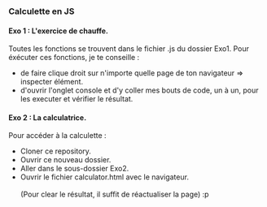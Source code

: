 ### Calculette en JS

#### Exo 1 : L'exercice de chauffe.

Toutes les fonctions se trouvent dans le fichier .js du dossier Exo1. Pour éxécuter ces fonctions, je te conseille :
- de faire clique droit sur n'importe quelle page de ton navigateur => inspecter élément.
- d'ouvrir l'onglet console et d'y coller mes bouts de code, un à un, pour les executer et vérifier le résultat.

#### Exo 2 : La calculatrice.

Pour accéder à la calculette :<br/>
- Cloner ce repository.<br/>
- Ouvrir ce nouveau dossier.<br/>
- Aller dans le sous-dossier Exo2.<br/>
- Ouvrir le fichier calculator.html avec le navigateur.<br/><br/>
(Pour clear le résultat, il suffit de réactualiser la page) :p

